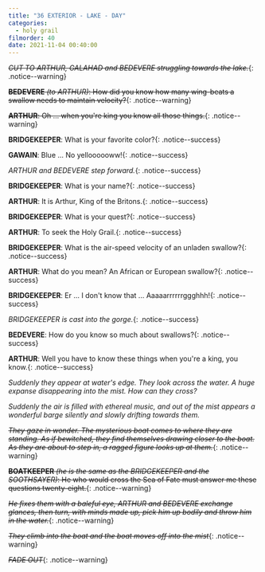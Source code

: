 ```yaml
---
title: "36 EXTERIOR - LAKE - DAY"
categories:
  - holy grail
filmorder: 40
date: 2021-11-04 00:40:00
---
```


<span>~~_CUT TO ARTHUR, GALAHAD and BEDEVERE struggling towards the lake._~~</span>{: .notice--warning}

<span>~~**BEDEVERE** _(to ARTHUR)_: How did you know how many wing-beats a swallow needs to maintain velocity?~~</span>{: .notice--warning}

<span>~~**ARTHUR**: Oh ... when you're king you know all those things.~~</span>{: .notice--warning}

<span>**BRIDGEKEEPER**: What is your favorite color?</span>{: .notice--success}

<span>**GAWAIN**: Blue ... No yelloooooww!</span>{: .notice--success}

<span>_ARTHUR and BEDEVERE step forward._</span>{: .notice--success}

<span>**BRIDGEKEEPER**: What is your name?</span>{: .notice--success}

<span>**ARTHUR**: It is Arthur, King of the Britons.</span>{: .notice--success}

<span>**BRIDGEKEEPER**: What is your quest?</span>{: .notice--success}

<span>**ARTHUR**: To seek the Holy Grail.</span>{: .notice--success}

<span>**BRIDGEKEEPER**: What is the air-speed velocity of an unladen swallow?</span>{: .notice--success}

<span>**ARTHUR**: What do you mean? An African or European swallow?</span>{: .notice--success}

<span>**BRIDGEKEEPER**: Er ... I don't know that ... Aaaaarrrrrrggghhh!</span>{: .notice--success}

<span>_BRIDGEKEEPER is cast into the gorge._</span>{: .notice--success}

<span>**BEDEVERE**: How do you know so much about swallows?</span>{: .notice--success}

<span>**ARTHUR**: Well you have to know these things when you're a king, you know.</span>{: .notice--success}

_Suddenly they appear at water's edge. They look across the water. A huge expanse disappearing into the mist. How can they cross?_

_Suddenly the air is filled with ethereal music, and out of the mist appears a wonderful barge silently and slowly drifting towards them._

<span>~~_They gaze in wonder. The mysterious boat comes to where they are standing. As if bewitched, they find themselves drawing closer to the boat. As they are about to step in, a ragged figure looks up at them._~~</span>{: .notice--warning}

<span>~~**BOATKEEPER** _(he is the same as the BRIDGEKEEPER and the SOOTHSAYER)_: He who would cross the Sea of Fate must answer me these questions twenty-eight.~~</span>{: .notice--warning}

<span>~~_He fixes them with a baleful eye, ARTHUR and BEDEVERE exchange glances, then turn, with minds made up, pick him up bodily and throw him in the water._~~</span>{: .notice--warning}

<span>~~_They climb into the boat and the boat moves off into the mist_~~</span>{: .notice--warning}

<span>~~_FADE OUT_~~</span>{: .notice--warning}